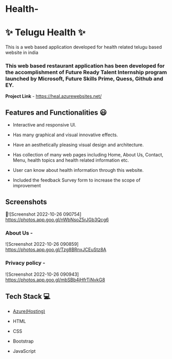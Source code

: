 # Health-

# ✨ Telugu Health  ✨

This is a web based application developed for health related telugu based website in india

### This web based restaurant application has been developed for the accomplishment of Future Ready Talent Internship program launched by Microsoft, Future Skills Prime, Quess, Github and EY.

**Project Link** - https://heal.azurewebsites.net/

## Features and Functionalities 😃

- Interactive and responsive UI.

- Has many graphical and visual innovative effects.

- Have an aesthetically pleasing visual design and architecture.

- Has collection of many web pages including Home, About Us, Contact, Menu, health topics and health related information etc.

- User can know about health information through this website.

- Included the feedback Survey form to increase the scope of improvement 

## Screenshots

 📸![Screenshot 2022-10-26 090754] https://photos.app.goo.gl/nWbNsoZ5rJGb3Qcg6

   

### About Us -

![Screenshot 2022-10-26 090859] https://photos.app.goo.gl/Tzg8BRnxJCEuStz8A

### Privacy policy -

![Screenshot 2022-10-26 090943] https://photos.app.goo.gl/mbSBb4jHfrTiNvkG8

## Tech Stack 💻

- [Azure(Hosting)](https://azure.microsoft.com/en-in/features/azure-portal/)

- HTML

- CSS

- Bootstrap

- JavaScript
